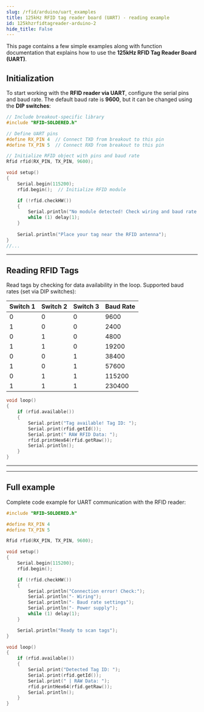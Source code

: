 ```yaml
---
slug: /rfid/arduino/uart_examples 
title: 125kHz RFID tag reader board (UART) - reading example
id: 125khzrfidtagreader-arduino-2 
hide_title: False
---
```


This page contains a few simple examples along with function documentation that explains how to use the **125kHz RFID Tag Reader Board (UART)**.

## Initialization

To start working with the **RFID reader via UART**, configure the serial pins and baud rate. The default baud rate is **9600**, but it can be changed using the **DIP switches**:

```cpp
// Include breakout-specific library
#include "RFID-SOLDERED.h"

// Define UART pins
#define RX_PIN 4  // Connect TXD from breakout to this pin
#define TX_PIN 5  // Connect RXD from breakout to this pin

// Initialize RFID object with pins and baud rate
Rfid rfid(RX_PIN, TX_PIN, 9600);

void setup()
{
    Serial.begin(115200);
    rfid.begin();  // Initialize RFID module

    if (!rfid.checkHW())
    {
        Serial.println("No module detected! Check wiring and baud rate.");
        while (1) delay(1);
    }
    
    Serial.println("Place your tag near the RFID antenna");
}
//...
```

<FunctionDocumentation functionName="rfid.begin()" description="Initializes UART communication with the RFID module using specified pins and baud rate." returnDescription="None" parameters={[]} />

---

## Reading RFID Tags

Read tags by checking for data availability in the loop. Supported baud rates (set via DIP switches):

| Switch 1 | Switch 2 | Switch 3 | Baud Rate |
|----------|----------|----------|-----------|
| 0        | 0        | 0        | 9600      |
| 1        | 0        | 0        | 2400      |
| 0        | 1        | 0        | 4800      |
| 1        | 1        | 0        | 19200     |
| 0        | 0        | 1        | 38400     |
| 1        | 0        | 1        | 57600     |
| 0        | 1        | 1        | 115200    |
| 1        | 1        | 1        | 230400    |

```cpp
void loop()
{
    if (rfid.available())
    {
        Serial.print("Tag available! Tag ID: ");
        Serial.print(rfid.getId());
        Serial.print(" RAW RFID Data: ");
        rfid.printHex64(rfid.getRaw());
        Serial.println();
    }
}
```

<FunctionDocumentation functionName="rfid.available()" description="Checks if new RFID tag data is available in the buffer." returnDescription="Returns true if data is available, false otherwise." parameters={[]} />

---
<!-- <CenteredImage src="/img/rfid/uart_rfid.gif" alt="RFID (UART)" caption="RFID (UART)" /> -->

<CenteredImage src="/img/rfid/serialMonitorRFID.png" alt="Serial Monitor for RFID (UART)" caption="Serial Monitor for RFID (UART)" />

---

## Full example

Complete code example for UART communication with the RFID reader:

```cpp
#include "RFID-SOLDERED.h"

#define RX_PIN 4
#define TX_PIN 5

Rfid rfid(RX_PIN, TX_PIN, 9600);

void setup()
{
    Serial.begin(115200);
    rfid.begin();

    if (!rfid.checkHW())
    {
        Serial.println("Connection error! Check:");
        Serial.println("- Wiring");
        Serial.println("- Baud rate settings");
        Serial.println("- Power supply");
        while (1) delay(1);
    }

    Serial.println("Ready to scan tags");
}

void loop()
{
    if (rfid.available())
    {
        Serial.print("Detected Tag ID: ");
        Serial.print(rfid.getId());
        Serial.print(" | RAW Data: ");
        rfid.printHex64(rfid.getRaw());
        Serial.println();
    }
}
```

<QuickLink 
  title="readTagIDWithUart.ino" 
  description="Basic UART example for reading RFID tags"
  url="https://github.com/SolderedElectronics/Soldered-RFID-Reader-125kHz-Arduino-Library/blob/main/examples/readTagIDWithUart/readTagIDWithUart.ino" 
/>